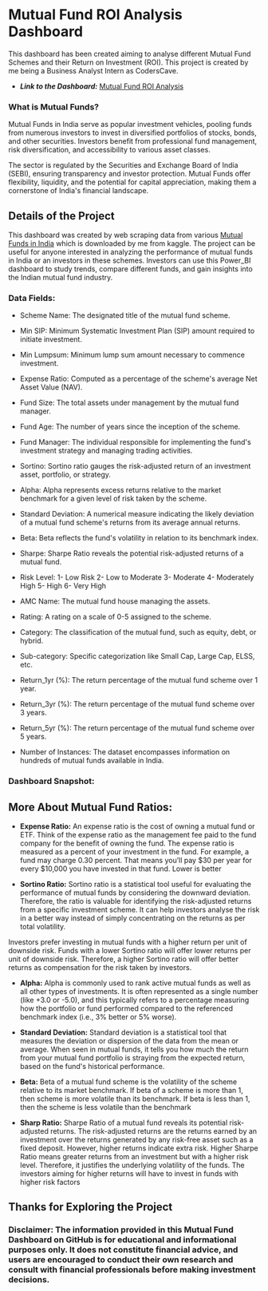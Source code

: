 # Mutual Fund ROI Analysis Dashboard

This dashboard has been created aiming to analyse different Mutual Fund Schemes and their Return on Investment (ROI). This project is created by me being a Business Analyst Intern as CodersCave. 

- ***Link to the Dashboard:*** [Mutual Fund ROI Analysis](https://app.powerbi.com/view?r=eyJrIjoiOWVlNmNkNmQtN2M4OC00NGJlLThjMzktZDkzYWJkZmZlNTQ1IiwidCI6IjI1ODVhZDNiLWQzYjYtNGNhMC04ZjEwLTJmYTFlNWU1NDY1MyJ9)

### What is Mutual Funds?

Mutual Funds in India serve as popular investment vehicles, pooling funds from numerous investors to invest in diversified portfolios of stocks, bonds, and other securities. Investors benefit from professional fund management, risk diversification, and accessibility to various asset classes. 

The sector is regulated by the Securities and Exchange Board of India (SEBI), ensuring transparency and investor protection. Mutual Funds offer flexibility, liquidity, and the potential for capital appreciation, making them a cornerstone of India's financial landscape.

## Details of the Project

This dashboard was created by web scraping data from various [Mutual Funds in India](https://www.kaggle.com/datasets/ravibarnawal/mutual-funds-india-detailed) which is downloaded by me from kaggle. The project can be useful for anyone interested in analyzing the performance of mutual funds in India or an investors in these schemes. Investors can use this Power_BI dashboard to study trends, compare different funds, and gain insights into the Indian mutual fund industry.

### Data Fields:

- Scheme Name: The designated title of the mutual fund scheme.

- Min SIP: Minimum Systematic Investment Plan (SIP) amount required to initiate investment.

- Min Lumpsum: Minimum lump sum amount necessary to commence investment.

- Expense Ratio: Computed as a percentage of the scheme's average Net Asset Value (NAV).

- Fund Size: The total assets under management by the mutual fund manager.

- Fund Age: The number of years since the inception of the scheme.

- Fund Manager: The individual responsible for implementing the fund's investment strategy and managing trading activities.

- Sortino: Sortino ratio gauges the risk-adjusted return of an investment asset, portfolio, or strategy.

- Alpha: Alpha represents excess returns relative to the market benchmark for a given level of risk taken by the scheme.

- Standard Deviation: A numerical measure indicating the likely deviation of a mutual fund scheme's returns from its average annual returns.

- Beta: Beta reflects the fund's volatility in relation to its benchmark index.

- Sharpe: Sharpe Ratio reveals the potential risk-adjusted returns of a mutual fund.

- Risk Level:
1- Low Risk
2- Low to Moderate
3- Moderate
4- Moderately High
5- High
6- Very High

- AMC Name: The mutual fund house managing the assets.

- Rating: A rating on a scale of 0-5 assigned to the scheme.

- Category: The classification of the mutual fund, such as equity, debt, or hybrid.

- Sub-category: Specific categorization like Small Cap, Large Cap, ELSS, etc.

- Return_1yr (%): The return percentage of the mutual fund scheme over 1 year.

- Return_3yr (%): The return percentage of the mutual fund scheme over 3 years.

- Return_5yr (%): The return percentage of the mutual fund scheme over 5 years.

- Number of Instances: The dataset encompasses information on hundreds of mutual funds available in India.

### Dashboard Snapshot:



## More About Mutual Fund Ratios: 

- **Expense Ratio:**
An expense ratio is the cost of owning a mutual fund or ETF. Think of the expense ratio as the management fee paid to the fund company for the benefit of owning the fund. The expense ratio is measured as a percent of your investment in the fund. For example, a fund may charge 0.30 percent. That means you’ll pay $30 per year for every $10,000 you have invested in that fund. Lower is better

- **Sortino Ratio:**
Sortino ratio is a statistical tool useful for evaluating the performance of mutual funds by considering the downward deviation. Therefore, the ratio is valuable for identifying the risk-adjusted returns from a specific investment scheme. It can help investors analyse the risk in a better way instead of simply concentrating on the returns as per total volatility.

Investors prefer investing in mutual funds with a higher return per unit of downside risk. Funds with a lower Sortino ratio will offer lower returns per unit of downside risk. Therefore, a higher Sortino ratio will offer better returns as compensation for the risk taken by investors.

- **Alpha:**
Alpha is commonly used to rank active mutual funds as well as all other types of investments. It is often represented as a single number (like +3.0 or -5.0), and this typically refers to a percentage measuring how the portfolio or fund performed compared to the referenced benchmark index (i.e., 3% better or 5% worse).

- **Standard Deviation:**
Standard deviation is a statistical tool that measures the deviation or dispersion of the data from the mean or average. When seen in mutual funds, it tells you how much the return from your mutual fund portfolio is straying from the expected return, based on the fund's historical performance.

- **Beta:**
Beta of a mutual fund scheme is the volatility of the scheme relative to its market benchmark. If beta of a scheme is more than 1, then scheme is more volatile than its benchmark. If beta is less than 1, then the scheme is less volatile than the benchmark

- **Sharp Ratio:**
Sharpe Ratio of a mutual fund reveals its potential risk-adjusted returns. The risk-adjusted returns are the returns earned by an investment over the returns generated by any risk-free asset such as a fixed deposit. However, higher returns indicate extra risk. Higher Sharpe Ratio means greater returns from an investment but with a higher risk level. Therefore, it justifies the underlying volatility of the funds. The investors aiming for higher returns will have to invest in funds with higher risk factors

## Thanks for Exploring the Project

### **Disclaimer:** The information provided in this Mutual Fund Dashboard on GitHub is for educational and informational purposes only. It does not constitute financial advice, and users are encouraged to conduct their own research and consult with financial professionals before making investment decisions.



